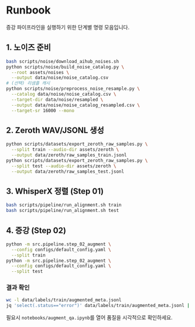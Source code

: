 # Runbook

증강 파이프라인을 실행하기 위한 단계별 명령 모음입니다.

## 1. 노이즈 준비
```bash
bash scripts/noise/download_aihub_noises.sh
python scripts/noise/build_noise_catalog.py \
  --root assets/noises \
  --output data/noise/noise_catalog.csv
# (선택) 리샘플 캐시
python scripts/noise/preprocess_noise_resample.py \
  --catalog data/noise/noise_catalog.csv \
  --target-dir data/noise/resampled \
  --output data/noise/noise_catalog_resampled.csv \
  --target-sr 16000 --mono
```

## 2. Zeroth WAV/JSONL 생성
```bash
python scripts/datasets/export_zeroth_raw_samples.py \
  --split train --audio-dir assets/zeroth \
  --output data/zeroth/raw_samples_train.jsonl
python scripts/datasets/export_zeroth_raw_samples.py \
  --split test --audio-dir assets/zeroth \
  --output data/zeroth/raw_samples_test.jsonl
```

## 3. WhisperX 정렬 (Step 01)
```bash
bash scripts/pipeline/run_alignment.sh train
bash scripts/pipeline/run_alignment.sh test
```

## 4. 증강 (Step 02)
```bash
python -m src.pipeline.step_02_augment \
  --config configs/default_config.yaml \
  --split train
python -m src.pipeline.step_02_augment \
  --config configs/default_config.yaml \
  --split test
```

### 결과 확인
```bash
wc -l data/labels/train/augmented_meta.jsonl
jq 'select(.status=="error")' data/labels/train/augmented_meta.jsonl | head
```

필요시 `notebooks/augment_qa.ipynb`를 열어 품질을 시각적으로 확인하세요.
